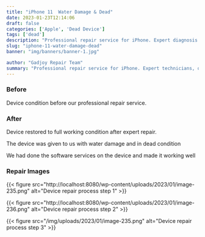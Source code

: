 ```yaml
---
title: "iPhone 11  Water Damage & Dead"
date: 2023-01-23T12:14:06
draft: false
categories: ['Apple', 'Dead Device']
tags: ['dead']
description: "Professional repair service for iPhone. Expert diagnosis and quality repairs in Bangalore."
slug: "iphone-11-water-damage-dead"
banner: "img/banners/banner-1.jpg"

author: "Gadjoy Repair Team"
summary: "Professional repair service for iPhone. Expert technicians, quality parts, warranty included."
---
```


### Before

Device condition before our professional repair service.

### After

Device restored to full working condition after expert repair.

The device was given to us with water damage and in dead condition

We had done the software services on the device and made it working well

### Repair Images

{{< figure src="http://localhost:8080/wp-content/uploads/2023/01/image-235.png" alt="Device repair process step 1" >}}

{{< figure src="http://localhost:8080/wp-content/uploads/2023/01/image-236.png" alt="Device repair process step 2" >}}

{{< figure src="/img/uploads/2023/01/image-235.png" alt="Device repair process step 3" >}}

